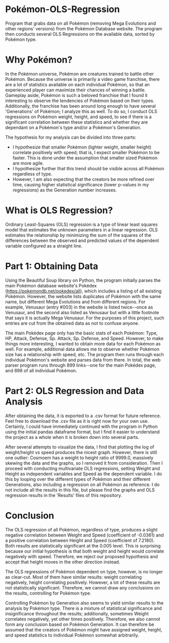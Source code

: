 # Pokémon-OLS-Regression
Program that grabs data on all Pokémon (removing Mega Evolutions and other regions' versions) from the Pokémon Database website. The program then conducts several OLS Regressions on the available data, sorted by Pokémon type.

# Why Pokémon?
In the Pokémon universe, Pokémon are creatures trained to battle other Pokémon. Because the universe is primarily a video game franchise, there are a lot of statistics available on each individual Pokémon, so that an experienced player can maximize their chances of winning a battle. Gameplay aside, Pokémon is such a beloved franchise that I found it interesting to observe the tendencies of Pokémon based on their types. Additionally, the franchise has been around long enough to have several 'Generations' of Pokémon; I analyze this as well. To do so, I conduct OLS regressions on Pokémon weight, height, and speed, to see if there is a significant correlation between these statistics and whether they are dependant on a Pokémon's type and/or a Pokémon's Generation.

The hypothesis for my analysis can be divided into three parts:
- I hypothesize that smaller Pokémon (lighter weight, smaller height) correlate positively with speed; that is, I expect smaller Pokémon to be faster. This is done under the assumption that smaller sized Pokémon are more agile.
- I hypothesize further that this trend should be visible across all Pokémon regardless of type.
- However, I am also expecting that the creators be more refined over time, causing higher statistical significance (lower p-values in my regressions) as the Generation number increases.

# What is OLS Regression?
Ordinary Least-Squares (OLS) regression is a type of linear least squares model that estimates the unknown parameters in a linear regression. OLS estimates the relationship by minimizing the sum of the squares of the differences between the observed and predicted values of the dependent variable configured as a straight line.

# Part 1: Obtaining Data
Using the Beautiful Soup library on Python, the program initially parses the main Pokémon database website's Pokédex (https://pokemondb.net/pokedex/all), which includes a listing of all existing Pokémon. However, the website lists duplicates of Pokémon with the same name, but different Mega Evolutions and from different regions. For example, Venusaur (entry #003) in the website is listed twice--once as Venusaur, and the second also listed as Venusaur but with a little footnote that says it is actually Mega Venusaur. For the purposes of this project, such entries are cut from the obtained data as not to confuse anyone.

The main Pokédex page only has the basic stats of each Pokémon: Type, HP, Attack, Defense, Sp. Attack, Sp. Defense, and Speed. However, to make things more interesting, I wanted to obtain more data for each Pokémon as well. For example, additional data allows me to observe whether Pokémon size has a relationship with speed, etc. The program then runs through each individual Pokémon's website and parses data from there. In total, the web parser program runs through 899 links--one for the main Pokédex page, and 898 of all individual Pokémon.

# Part 2: OLS Regression and Data Analysis
After obtaining the data, it is exported to a .csv format for future reference. Feel free to download the .csv file as it is right now for your own use. Certainly, I could have immediately continued with the program in Python using the initial pandas dataframe format, but I find it easier to understand the project as a whole when it is broken down into several parts.

After several attempts to visualize the data, I find that plotting the log of weight/height vs speed produces the nicest graph. However, there is still one outlier: Cosmoem has a weight to height ratio of 9999.0, massively skewing the data and the graphs, so I removed it from consideration. Then I proceed with conducting multivariate OLS regressions, setting Weight and Height as independent variables and Speed as the dependent variable. I do this by looping over the different types of Pokémon and their different Generations, also including a regression on all Pokémon as reference. I do not include all the results in this file, but please find the graphs and OLS regression results in the 'Results' files of this repository.

# Conclusion
The OLS regression of all Pokémon, regardless of type, produces a slight negative correlation between Weight and Speed (coefficient of -0.0361) and a positive correlation between Height and Speed (coefficient of 7.2180). Both results are statistically significant at the 0.005 level. This is surprising because our initial hypothesis is that both weight and height would correlate negatively with speed. Therefore, we reject our proposed hypothesis and accept that height moves in the other direction instead.

The OLS regressions of Pokémon dependent on type, however, is no longer as clear-cut. Most of them have similar results: weight correlating negatively, height correlating positively. However, a lot of these results are not statistically significant. Therefore, we cannot draw any conclusions on the results, controlling for Pokémon type.

Controlling Pokémon by Generation also seems to yield similar results to the analysis by Pokémon type. There is a mixture of statistical significance and insignificance throughout the results; additionally, sometimes Weight correlates negatively, yet other times positively. Therefore, we also cannot form any conclusion based on Pokémon Generation. It can therefore be assumed that the creators of Pokémon might have assigned weight, height, and speed statistics to individual Pokémon somewhat arbitrarily.
